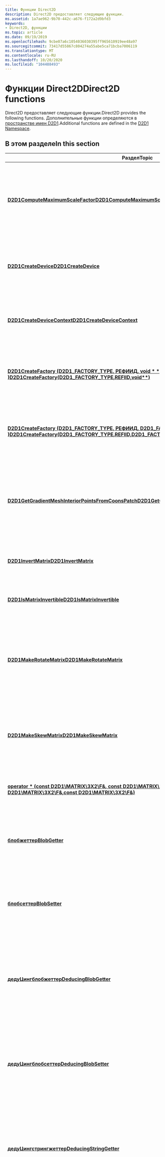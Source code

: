 ```yaml
---
title: Функции Direct2D
description: Direct2D предоставляет следующие функции.
ms.assetid: 1a7ae962-9b70-442c-a676-f172a2d9bfd3
keywords:
- Direct2D, функции
ms.topic: article
ms.date: 09/19/2019
ms.openlocfilehash: 9cbe07a6c1054036030395ff965610919ee48a97
ms.sourcegitcommit: 73417d55867c804274a55abe5ca71bcba7006119
ms.translationtype: MT
ms.contentlocale: ru-RU
ms.lasthandoff: 10/20/2020
ms.locfileid: "104488493"
---
```

# <a name="direct2d-functions"></a><span data-ttu-id="c3ac7-104">Функции Direct2D</span><span class="sxs-lookup"><span data-stu-id="c3ac7-104">Direct2D functions</span></span>

<span data-ttu-id="c3ac7-105">Direct2D предоставляет следующие функции.</span><span class="sxs-lookup"><span data-stu-id="c3ac7-105">Direct2D provides the following functions.</span></span> <span data-ttu-id="c3ac7-106">Дополнительные функции определяются в [пространстве имен D2D1](d2d1-namespace.md).</span><span class="sxs-lookup"><span data-stu-id="c3ac7-106">Additional functions are defined in the [D2D1 Namespace](d2d1-namespace.md).</span></span>

## <a name="in-this-section"></a><span data-ttu-id="c3ac7-107">В этом разделе</span><span class="sxs-lookup"><span data-stu-id="c3ac7-107">In this section</span></span>

| <span data-ttu-id="c3ac7-108">Раздел</span><span class="sxs-lookup"><span data-stu-id="c3ac7-108">Topic</span></span> | <span data-ttu-id="c3ac7-109">Описание</span><span class="sxs-lookup"><span data-stu-id="c3ac7-109">Description</span></span> |
|-|-|
| [<span data-ttu-id="c3ac7-110">**D2D1ComputeMaximumScaleFactor**</span><span class="sxs-lookup"><span data-stu-id="c3ac7-110">**D2D1ComputeMaximumScaleFactor**</span></span>](/windows/desktop/api/d2d1_2/nf-d2d1_2-d2d1computemaximumscalefactor) | <span data-ttu-id="c3ac7-111">Вычисление максимального коэффициента, на который данное преобразование может растянуться для любого вектора.</span><span class="sxs-lookup"><span data-stu-id="c3ac7-111">Computes the maximum factor by which a given transform can stretch any vector.</span></span> |
| [<span data-ttu-id="c3ac7-112">**D2D1CreateDevice**</span><span class="sxs-lookup"><span data-stu-id="c3ac7-112">**D2D1CreateDevice**</span></span>](/windows/desktop/api/d2d1_1/nf-d2d1_1-d2d1createdevice) | <span data-ttu-id="c3ac7-113">Создает новое устройство Direct2D, связанное с указанным устройством DXGI.</span><span class="sxs-lookup"><span data-stu-id="c3ac7-113">Creates a new Direct2D device associated with the provided DXGI device.</span></span>  |
| [<span data-ttu-id="c3ac7-114">**D2D1CreateDeviceContext**</span><span class="sxs-lookup"><span data-stu-id="c3ac7-114">**D2D1CreateDeviceContext**</span></span>](/windows/desktop/api/d2d1_1/nf-d2d1_1-d2d1createdevicecontext) | <span data-ttu-id="c3ac7-115">Создает новый контекст устройства Direct2D, связанный с поверхностью DXGI.</span><span class="sxs-lookup"><span data-stu-id="c3ac7-115">Creates a new Direct2D device context associated with a DXGI surface.</span></span>  |
| [<span data-ttu-id="c3ac7-116">**D2D1CreateFactory (D2D1_FACTORY_TYPE, РЕФИИД, void \* \* )**</span><span class="sxs-lookup"><span data-stu-id="c3ac7-116">**D2D1CreateFactory(D2D1_FACTORY_TYPE,REFIID,void\*\*)**</span></span>](/windows/win32/api/d2d1/nf-d2d1-d2d1createfactory-r1) | <span data-ttu-id="c3ac7-117">Создает объект фабрики, который можно использовать для создания ресурсов Direct2D.</span><span class="sxs-lookup"><span data-stu-id="c3ac7-117">Creates a factory object that can be used to create Direct2D resources.</span></span> |
| [<span data-ttu-id="c3ac7-118">**D2D1CreateFactory (D2D1_FACTORY_TYPE, РЕФИИД, D2D1_FACTORY_OPTIONS \* , void \* \* )**</span><span class="sxs-lookup"><span data-stu-id="c3ac7-118">**D2D1CreateFactory(D2D1_FACTORY_TYPE,REFIID,D2D1_FACTORY_OPTIONS\*,void\*\*)**</span></span>](/windows/desktop/api/d2d1/nf-d2d1-d2d1createfactory) | <span data-ttu-id="c3ac7-119">Создает объект фабрики, который можно использовать для создания ресурсов Direct2D.</span><span class="sxs-lookup"><span data-stu-id="c3ac7-119">Creates a factory object that can be used to create Direct2D resources.</span></span> |
| [<span data-ttu-id="c3ac7-120">**D2D1GetGradientMeshInteriorPointsFromCoonsPatch**</span><span class="sxs-lookup"><span data-stu-id="c3ac7-120">**D2D1GetGradientMeshInteriorPointsFromCoonsPatch**</span></span>](/windows/desktop/api/d2d1_3/nf-d2d1_3-d2d1getgradientmeshinteriorpointsfromcoonspatch) | <span data-ttu-id="c3ac7-121">Возвращает внутренние точки для исправления сетки градиента на основе точек, определяющих исправление Кунс.</span><span class="sxs-lookup"><span data-stu-id="c3ac7-121">Returns the interior points for a gradient mesh patch based on the points defining a Coons patch.</span></span> |
| [<span data-ttu-id="c3ac7-122">**D2D1InvertMatrix**</span><span class="sxs-lookup"><span data-stu-id="c3ac7-122">**D2D1InvertMatrix**</span></span>](/windows/desktop/api/d2d1/nf-d2d1-d2d1invertmatrix) | <span data-ttu-id="c3ac7-123">Пытается инвертировать указанную матрицу.</span><span class="sxs-lookup"><span data-stu-id="c3ac7-123">Tries to invert the specified matrix.</span></span> |
| [<span data-ttu-id="c3ac7-124">**D2D1IsMatrixInvertible**</span><span class="sxs-lookup"><span data-stu-id="c3ac7-124">**D2D1IsMatrixInvertible**</span></span>](/windows/desktop/api/d2d1/nf-d2d1-d2d1ismatrixinvertible) | <span data-ttu-id="c3ac7-125">Указывает, является ли указанная матрица обратимой.</span><span class="sxs-lookup"><span data-stu-id="c3ac7-125">Indicates whether the specified matrix is invertible.</span></span> |
| [<span data-ttu-id="c3ac7-126">**D2D1MakeRotateMatrix**</span><span class="sxs-lookup"><span data-stu-id="c3ac7-126">**D2D1MakeRotateMatrix**</span></span>](/windows/desktop/api/d2d1/nf-d2d1-d2d1makerotatematrix) | <span data-ttu-id="c3ac7-127">Создает преобразование поворота, которое поворачивается на указанный угол относительно заданной точки.</span><span class="sxs-lookup"><span data-stu-id="c3ac7-127">Creates a rotation transformation that rotates by the specified angle about the specified point.</span></span> |
| [<span data-ttu-id="c3ac7-128">**D2D1MakeSkewMatrix**</span><span class="sxs-lookup"><span data-stu-id="c3ac7-128">**D2D1MakeSkewMatrix**</span></span>](/windows/desktop/api/d2d1/nf-d2d1-d2d1makeskewmatrix) | <span data-ttu-id="c3ac7-129">Создает преобразование «наклон» с заданным углом оси x, углом оси y и Центральной точкой.</span><span class="sxs-lookup"><span data-stu-id="c3ac7-129">Creates a skew transformation that has the specified x-axis angle, y-axis angle, and center point.</span></span>  |
| [<span data-ttu-id="c3ac7-130">**operator \* (const D2D1\MATRIX\3X2\F&, const D2D1\MATRIX\3X2\F&)**</span><span class="sxs-lookup"><span data-stu-id="c3ac7-130">**operator\* (const D2D1\MATRIX\3X2\F&,const D2D1\MATRIX\3X2\F&)**</span></span>](/windows/win32/api/d2d1helper/nf-d2d1helper-matrix3x2f-setproduct) | <span data-ttu-id="c3ac7-131">Умножает две матрицы и возвращает результат.</span><span class="sxs-lookup"><span data-stu-id="c3ac7-131">Multiplies two matrices and returns the result.</span></span> |
| [<span data-ttu-id="c3ac7-132">**блобжеттер**</span><span class="sxs-lookup"><span data-stu-id="c3ac7-132">**BlobGetter**</span></span>](blobgetter.md) | <span data-ttu-id="c3ac7-133">Вызывает обратный вызов метода получения свойства функции-члена для свойства типа BLOB.</span><span class="sxs-lookup"><span data-stu-id="c3ac7-133">Calls a member-function property getter callback for a blob-type property.</span></span> |
| [<span data-ttu-id="c3ac7-134">**блобсеттер**</span><span class="sxs-lookup"><span data-stu-id="c3ac7-134">**BlobSetter**</span></span>](blobsetter.md) | <span data-ttu-id="c3ac7-135">Вызывает обратный вызов метода задания свойства для функции-члена для свойства типа BLOB.</span><span class="sxs-lookup"><span data-stu-id="c3ac7-135">Calls a member-function property setter callback for a blob-type property.</span></span> |
| [<span data-ttu-id="c3ac7-136">**дедуЦингблобжеттер**</span><span class="sxs-lookup"><span data-stu-id="c3ac7-136">**DeducingBlobGetter**</span></span>](deducingblobgetter.md) | <span data-ttu-id="c3ac7-137">Выводит класс и аргументы, а затем вызывает обратный вызов метода получения свойства функции-члена для свойства типа BLOB.</span><span class="sxs-lookup"><span data-stu-id="c3ac7-137">Deduces the class and arguments and then calls a member-function property getter callback for a blob-type property.</span></span> |
| [<span data-ttu-id="c3ac7-138">**дедуЦингблобсеттер**</span><span class="sxs-lookup"><span data-stu-id="c3ac7-138">**DeducingBlobSetter**</span></span>](deducingblobsetter.md) | <span data-ttu-id="c3ac7-139">Выводит класс и аргументы, а затем вызывает обратный вызов свойства функции-члена для свойства типа BLOB.</span><span class="sxs-lookup"><span data-stu-id="c3ac7-139">Deduces the class and arguments and then calls a member-function property setter callback for a blob-type property.</span></span> |
| [<span data-ttu-id="c3ac7-140">**дедуЦингстрингжеттер**</span><span class="sxs-lookup"><span data-stu-id="c3ac7-140">**DeducingStringGetter**</span></span>](deducingstringgetter.md) | <span data-ttu-id="c3ac7-141">Выводит класс и аргументы, а затем вызывает обратный вызов метода получения свойства функции-члена для свойства строкового типа.</span><span class="sxs-lookup"><span data-stu-id="c3ac7-141">Deduces the class and arguments and then calls a member-function property getter callback for a string-type property.</span></span> |
| [<span data-ttu-id="c3ac7-142">**дедуЦингстрингсеттер**</span><span class="sxs-lookup"><span data-stu-id="c3ac7-142">**DeducingStringSetter**</span></span>](deducingstringsetter.md) | <span data-ttu-id="c3ac7-143">Выводит класс и аргументы, а затем вызывает обратный вызов свойства функции-члена для свойства строкового типа.</span><span class="sxs-lookup"><span data-stu-id="c3ac7-143">Deduces the class and arguments and then calls a member-function property setter callback for a string-type property.</span></span> |
| [<span data-ttu-id="c3ac7-144">**дедуЦингвалуежеттер**</span><span class="sxs-lookup"><span data-stu-id="c3ac7-144">**DeducingValueGetter**</span></span>](deducingvaluegetter.md) | <span data-ttu-id="c3ac7-145">Выводит класс и аргументы, а затем вызывает обратный вызов метода получения свойства функции-члена для свойства типа значения.</span><span class="sxs-lookup"><span data-stu-id="c3ac7-145">Deduces the class and arguments and then calls a member-function property getter callback for a value-type property.</span></span> |
| [<span data-ttu-id="c3ac7-146">**дедуЦингвалуесеттер**</span><span class="sxs-lookup"><span data-stu-id="c3ac7-146">**DeducingValueSetter**</span></span>](deducingvaluesetter.md) | <span data-ttu-id="c3ac7-147">Выводит класс и аргументы, а затем вызывает обратный вызов свойства функции-члена для свойства типа значения.</span><span class="sxs-lookup"><span data-stu-id="c3ac7-147">Deduces the class and arguments and then calls a member-function property setter callback for a value-type property.</span></span> |
| <span data-ttu-id="c3ac7-148">[**GetType**](/previous-versions/windows/desktop/legacy/hh847962(v=vs.85))</span><span class="sxs-lookup"><span data-stu-id="c3ac7-148">[**GetType**](/previous-versions/windows/desktop/legacy/hh847962(v=vs.85))</span></span> | <span data-ttu-id="c3ac7-149">Извлекает тип данного свойства.</span><span class="sxs-lookup"><span data-stu-id="c3ac7-149">Retrieves the type of the given property.</span></span> |
| [<span data-ttu-id="c3ac7-150">**стрингжеттер**</span><span class="sxs-lookup"><span data-stu-id="c3ac7-150">**StringGetter**</span></span>](/windows/desktop/api/d2d1effecthelpers/nf-d2d1effecthelpers-stringgetter) | <span data-ttu-id="c3ac7-151">Вызывает обратный вызов метода получения свойства функции-члена для свойства строкового типа.</span><span class="sxs-lookup"><span data-stu-id="c3ac7-151">Calls a member-function property getter callback for a string-type property.</span></span> |
| [<span data-ttu-id="c3ac7-152">**стрингсеттер**</span><span class="sxs-lookup"><span data-stu-id="c3ac7-152">**StringSetter**</span></span>](/windows/desktop/api/d2d1effecthelpers/nf-d2d1effecthelpers-stringsetter) | <span data-ttu-id="c3ac7-153">Вызывает обратный вызов метода задания свойства для функции-члена для свойства строкового типа.</span><span class="sxs-lookup"><span data-stu-id="c3ac7-153">Calls a member-function property setter callback for a string-type property.</span></span> |
| [<span data-ttu-id="c3ac7-154">**валуежеттер**</span><span class="sxs-lookup"><span data-stu-id="c3ac7-154">**ValueGetter**</span></span>](/windows/desktop/api/d2d1effecthelpers/nf-d2d1effecthelpers-valuegetter) | <span data-ttu-id="c3ac7-155">Вызывает обратный вызов метода задания свойства для функции-члена для свойства типа значения.</span><span class="sxs-lookup"><span data-stu-id="c3ac7-155">Calls a member-function property setter callback for a value-type property.</span></span> |
| [<span data-ttu-id="c3ac7-156">**валуесеттер**</span><span class="sxs-lookup"><span data-stu-id="c3ac7-156">**ValueSetter**</span></span>](/windows/desktop/api/d2d1effecthelpers/nf-d2d1effecthelpers-valuesetter) | <span data-ttu-id="c3ac7-157">Вызывает обратный вызов метода задания свойства для функции-члена для свойства типа значения.</span><span class="sxs-lookup"><span data-stu-id="c3ac7-157">Calls a member-function property setter callback for a value-type property.</span></span> |
| [<span data-ttu-id="c3ac7-158">**D2D1ConvertColorSpace**</span><span class="sxs-lookup"><span data-stu-id="c3ac7-158">**D2D1ConvertColorSpace**</span></span>](/windows/desktop/api/d2d1_1/nf-d2d1_1-d2d1convertcolorspace) | <span data-ttu-id="c3ac7-159">Преобразует заданный цвет из одного колорспаце в другой.</span><span class="sxs-lookup"><span data-stu-id="c3ac7-159">Converts the given color from one colorspace to another.</span></span> |
| [<span data-ttu-id="c3ac7-160">**D2D1SinCos**</span><span class="sxs-lookup"><span data-stu-id="c3ac7-160">**D2D1SinCos**</span></span>](/windows/desktop/api/d2d1_1/nf-d2d1_1-d2d1sincos) | <span data-ttu-id="c3ac7-161">Возвращает синус и косинус угла.</span><span class="sxs-lookup"><span data-stu-id="c3ac7-161">Returns the sine and cosine of an angle.</span></span> |
| [<span data-ttu-id="c3ac7-162">**D2D1Tan**</span><span class="sxs-lookup"><span data-stu-id="c3ac7-162">**D2D1Tan**</span></span>](/windows/desktop/api/d2d1_1/nf-d2d1_1-d2d1tan) | <span data-ttu-id="c3ac7-163">Возвращает тангенс угла.</span><span class="sxs-lookup"><span data-stu-id="c3ac7-163">Returns the tangent of an angle.</span></span> |
| [<span data-ttu-id="c3ac7-164">**D2D1Vec3Length**</span><span class="sxs-lookup"><span data-stu-id="c3ac7-164">**D2D1Vec3Length**</span></span>](/windows/desktop/api/d2d1_1/nf-d2d1_1-d2d1vec3length) | <span data-ttu-id="c3ac7-165">Возвращает длину трехмерного вектора.</span><span class="sxs-lookup"><span data-stu-id="c3ac7-165">Returns the length of a 3 dimensional vector.</span></span> |
| [<span data-ttu-id="c3ac7-166">**PD2D1\PROPERTY\GET\FUNCTION**</span><span class="sxs-lookup"><span data-stu-id="c3ac7-166">**PD2D1\PROPERTY\GET\FUNCTION**</span></span>](/windows/desktop/api/D2d1effectauthor/nc-d2d1effectauthor-pd2d1_property_get_function) | <span data-ttu-id="c3ac7-167">Возвращает свойство из результата.</span><span class="sxs-lookup"><span data-stu-id="c3ac7-167">Gets a property from an effect.</span></span> |
| [<span data-ttu-id="c3ac7-168">**PD2D1\PROPERTY\SET\FUNCTION**</span><span class="sxs-lookup"><span data-stu-id="c3ac7-168">**PD2D1\PROPERTY\SET\FUNCTION**</span></span>](/windows/desktop/api/D2d1effectauthor/nc-d2d1effectauthor-pd2d1_property_set_function) | <span data-ttu-id="c3ac7-169">Задает свойство для воздействия.</span><span class="sxs-lookup"><span data-stu-id="c3ac7-169">Sets a property on an effect.</span></span> |